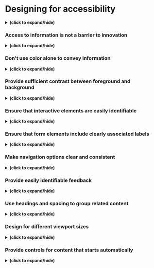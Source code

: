 # Designing for accessibility
<details close>
<summary><b>(click to expand/hide)</b></summary>
<!-- MarkdownTOC -->
 
Accessibility enables people with disabilities to interpret, understand, navigate, interact with and contribute to the web. Think of a world in which developers know everything there is to know about accessibility. You design it and they build it perfectly. However, if you only consider the design of a product, it may make it difficult for people with disabilities to use it.

Choosing which 'needs' to design for is one of the most common issues when designing for accessibility. We don't intentionally exclude users; rather, 'we don't know what we don't know'. As a result, there is a lot to learn about accessibility. Let's consider some accessibility guidelines that may guide you in the right direction. These guidelines cover the major points you need to know for your products to be design-ready and meet the Section 508 and Web Content Accessibility Guidelines (WCAG) 2.0 minimum standards. The rest is up to development and quality assurance testing. For a detailed explanation of accessibility, you can access the 
[WCAG 2.0](https://www.w3.org/TR/WCAG20/).

<!-- /MarkdownTOC -->
</details>

### Access to information is not a barrier to innovation
<details close>
<summary><b>(click to expand/hide)</b></summary>
<!-- MarkdownTOC -->

Accessibility may not persuade you to produce an ugly, boring or cluttered product. It may initiate a set of constraints you'll need to consider as you design. These design constraints will offer you new ideas to explore, resulting in improved products for all your users.

Bear in mind that you may not want to design for your peers as you read these guidelines. What is important is that you design for a wide range of users who will engage with your products, including people who are blind, color blind or have poor eyesight, those who are deaf or have poor hearing, people with permanent or temporary mobility impairments and people with cognitive disabilities. When you design, you may want to take all the possible users into consideration. They can be young, old, power users, casual users and those who purely enjoy a good experience. 

<!-- /MarkdownTOC -->
</details>

### Don't use color alone to convey information
<details close>
<summary><b>(click to expand/hide)</b></summary>
<!-- MarkdownTOC -->

Don't use color alone to convey information. This may be useful for users who are unable or have difficulty distinguishing one color from another. People who are colorblind (1 in 12 men and 1 in 200 women), have low vision (1 in 30 people) or are blind are included (1 in 188 people).

 While color can be used to convey information, it should not be the only way to do so. When using color to distinguish elements, it may be useful to provide additional identification that is not dependent on color perception. To indicate required form fields, you can use an asterisk in addition to color and labels to differentiate areas on graphs. 

<!-- /MarkdownTOC -->
</details>

### Provide sufficient contrast between foreground and background
<details close>
<summary><b>(click to expand/hide)</b></summary>
<!-- MarkdownTOC -->

The contrast between the foreground and background colors must be sufficient. This includes text on images, gradient backgrounds, buttons and other elements. This does not apply to logos or incidental text, such as text found in a photograph. A contrast ratio between text and background of at least 4.5 to 1 is recommended in the Web Content Accessibility Guidelines. The minimum drops to 3 to 1 if your font is at least 24 pixels or 19 pixels bold. 

<!-- /MarkdownTOC -->
</details>

### Ensure that interactive elements are easily identifiable
<details close>
<summary><b>(click to expand/hide)</b></summary>
<!-- MarkdownTOC -->



<!-- /MarkdownTOC -->
</details>

### Ensure that form elements include clearly associated labels
<details close>
<summary><b>(click to expand/hide)</b></summary>
<!-- MarkdownTOC -->



<!-- /MarkdownTOC -->
</details>

### Make navigation options clear and consistent
<details close>
<summary><b>(click to expand/hide)</b></summary>
<!-- MarkdownTOC -->



<!-- /MarkdownTOC -->
</details>

### Provide easily identifiable feedback
<details close>
<summary><b>(click to expand/hide)</b></summary>
<!-- MarkdownTOC -->



<!-- /MarkdownTOC -->
</details>

### Use headings and spacing to group related content
<details close>
<summary><b>(click to expand/hide)</b></summary>
<!-- MarkdownTOC -->



<!-- /MarkdownTOC -->
</details>

### Design for different viewport sizes
<details close>
<summary><b>(click to expand/hide)</b></summary>
<!-- MarkdownTOC -->



<!-- /MarkdownTOC -->
</details>

### Provide controls for content that starts automatically
<details close>
<summary><b>(click to expand/hide)</b></summary>
<!-- MarkdownTOC -->



<!-- /MarkdownTOC -->
</details>
